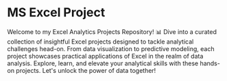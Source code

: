 # MS Excel Project
 Welcome to my Excel Analytics Projects Repository! 📊 Dive into a curated collection of insightful Excel projects designed to tackle analytical challenges head-on. From data visualization to predictive modeling, each project showcases practical applications of Excel in the realm of data analysis. Explore, learn, and elevate your analytical skills with these hands-on projects. Let's unlock the power of data together!
